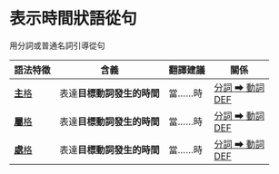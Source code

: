# 表示時間狀語從句

用分詞或普通名詞引導從句

|語法特徵|含義|翻譯建議|關係|
|-|-|-|-|
|[**主**格](https://assets-hk.wikipali.org/pali-handbook/zh-Hans/declension/nom.html)|表達**目標動詞發生的時間**|當……時|[分詞 ➡ 動詞<br>DEF](https://assets-hk.wikipali.org/pali-handbook/zh-Hans/advance-relation/20_nouns.html)|
|[**屬**格](https://assets-hk.wikipali.org/pali-handbook/zh-Hans/declension/gen.html)|表達**目標動詞發生的時間**|當……時|[分詞 ➡ 動詞<br>DEF](https://assets-hk.wikipali.org/pali-handbook/zh-Hans/basic-relation/verb/abs_clause.html)|
|[**處**格](https://assets-hk.wikipali.org/pali-handbook/zh-Hans/declension/loc.html)|表達**目標動詞發生的時間**|當……時|[分詞 ➡ 動詞<br>DEF](https://assets-hk.wikipali.org/pali-handbook/zh-Hans/basic-relation/verb/abs_clause.html)|

